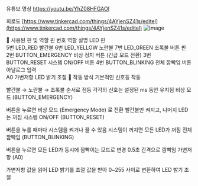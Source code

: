 유튜브 영상
https://youtu.be/YhZ08HFGAOI


회로도
[https://www.tinkercad.com/things/4AYjenSZ41s/editel](https://www.tinkercad.com/things/4AYjenSZ41s/editel)
![image](https://github.com/user-attachments/assets/20d54288-bbd4-49b0-b184-101b9ee67b4d)

📌 사용된 핀 및 역할
핀 번호	역할	설명
LED 핀		
5번	LED_RED	빨간불
6번	LED_YELLOW	노란불
7번	LED_GREEN	초록불
버튼 핀		
2번	BUTTON_EMERGENCY	비상 정지 버튼 (긴급 모드 전환)
3번	BUTTON_RESET	시스템 ON/OFF 버튼
4번	BUTTON_BLINKING	전체 깜빡임 버튼
아날로그 입력		
A0	가변저항	LED 밝기 조절
🔄 작동 방식
기본적인 신호등 작동

빨간불 → 노란불 → 초록불 순서로 점등
각각의 신호는 설정된 ms 동안 유지됨
비상 모드 (BUTTON_EMERGENCY)

버튼을 누르면 비상 모드 (Emergency Mode) 로 전환
빨간불만 켜지고, 나머지 LED는 꺼짐
시스템 ON/OFF (BUTTON_RESET)

버튼을 누를 때마다 시스템을 켜거나 끌 수 있음
시스템이 꺼지면 모든 LED가 꺼짐
전체 깜빡임 (BUTTON_BLINKING)

버튼을 누르면 모든 LED가 동시에 깜빡이는 모드로 변경
0.5초 간격으로 깜빡임
가변저항 (A0)

가변저항 값을 읽어 LED 밝기를 조절
값을 받아 0~255 사이로 변환하여 LED 밝기 조절
